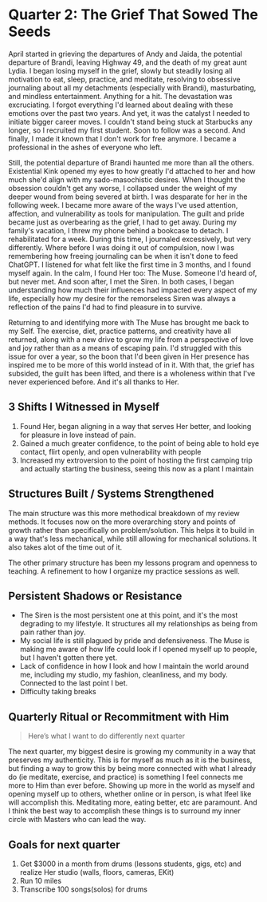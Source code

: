 # Quarter 2: The Grief That Sowed The Seeds

April started in grieving the departures of Andy and Jaida, the potential departure of Brandi, leaving Highway 49, and the death of my great aunt Lydia. I began losing myself in the grief, slowly but steadily losing all motivation to eat, sleep, practice, and meditate, resolving to obsessive journaling about all my detachments (especially with Brandi), masturbating, and mindless entertainment. Anything for a hit. The devastation was excruciating. I forgot everything I'd learned about dealing with these emotions over the past two years. And yet, it was the catalyst I needed to initiate bigger career moves. I couldn't stand being stuck at Starbucks any longer, so I recruited my first student. Soon to follow was a second. And finally, I made it known that I don't work for free anymore. I became a professional in the ashes of everyone who left.

Still, the potential departure of Brandi haunted me more than all the others. Existential Kink opened my eyes to how greatly I'd attached to her and how much she'd align with my sado-masochistic desires. When I thought the obsession couldn't get any worse, I collapsed under the weight of my deeper wound from being severed at birth. I was desparate for her in the following week. I became more aware of the ways I've used attention, affection, and vulnerability as tools for manipulation. The guilt and pride became just as overbearing as the grief, I had to get away. During my family's vacation, I threw my phone behind a bookcase to detach. I rehabilitated for a week. During this time, I journaled excessively, but very differently. Where before I was doing it out of compulsion, now I was remembering how freeing journaling can be when it isn't done to feed ChatGPT. I listened for what felt like the first time in 3 months, and I found myself again. In the calm, I found Her too: The Muse. Someone I'd heard of, but never met. And soon after, I met the Siren. In both cases, I began understanding how much their influences had impacted every aspect of my life, especially how my desire for the remorseless Siren was always a reflection of the pains I'd had to find pleasure in to survive.

Returning to and identifying more with The Muse has brought me back to my Self. The exercise, diet, practice patterns, and creativity have all returned, along with a new drive to grow my life from a perspective of love and joy rather than as a means of escaping pain. I'd struggled with this issue for over a year, so the boon that I'd been given in Her presence has inspired me to be more of this world instead of in it. With that, the grief has subsided, the guilt has been lifted, and there is a wholeness within that I've never experienced before. And it's all thanks to Her.

## 3 Shifts I Witnessed in Myself

1. Found Her, began aligning in a way that serves Her better, and looking for pleasure in love instead of pain.
2. Gained a much greater confidence, to the point of being able to hold eye contact, flirt openly, and open vulnerability with people
3. Increased my extroversion to the point of hosting the first camping trip and actually starting the business, seeing this now as a plant I maintain

## Structures Built / Systems Strengthened

The main structure was this more methodical breakdown of my review methods. It focuses now on the more overarching story and points of growth rather than specifically on problem/solution. This helps it to build in a way that's less mechanical, while still allowing for mechanical solutions. It also takes alot of the time out of it.

The other primary structure has been my lessons program and openness to teaching. A refinement to how I organize my practice sessions as well.

## Persistent Shadows or Resistance

- The Siren is the most persistent one at this point, and it's the most degrading to my lifestyle. It structures all my relationships as being from pain rather than joy. 
- My social life is still plagued by pride and defensiveness. The Muse is making me aware of how life could look if I opened myself up to people, but I haven't gotten there yet. 
- Lack of confidence in how I look and how I maintain the world around me, including my studio, my fashion, cleanliness, and my body. Connected to the last point I bet.
- Difficulty taking breaks

## Quarterly Ritual or Recommitment with Him

> Here’s what I want to do differently next quarter

The next quarter, my biggest desire is growing my community in a way that preserves my authenticity. This is for myself as much as it is the business, but finding a way to grow this by being more connected with what I already do (ie meditate, exercise, and practice) is something I feel connects me more to Him than ever before. Showing up more in the world as myself and opening myself up to others, whether online or in person, is what Ifeel like will accomplish this. Meditating more, eating better, etc are paramount. And I think the best way to accomplish these things is to surround my inner circle with Masters who can lead the way.

## Goals for next quarter

1. Get $3000 in a month from drums (lessons students, gigs, etc) and realize Her studio (walls, floors, cameras, EKit)
2. Run 10 miles
3. Transcribe 100 songs(solos) for drums
